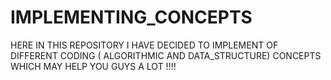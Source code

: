 # IMPLEMENTING_CONCEPTS
HERE IN THIS REPOSITORY I HAVE DECIDED TO IMPLEMENT OF DIFFERENT CODING ( ALGORITHMIC AND DATA_STRUCTURE) CONCEPTS WHICH MAY HELP YOU GUYS A LOT !!!!
